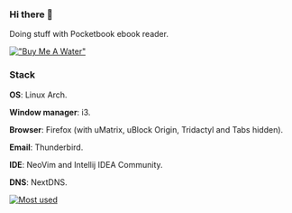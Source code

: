 ### Hi there 👋

Doing stuff with Pocketbook ebook reader.

[!["Buy Me A Water"](https://www.buymeacoffee.com/assets/img/custom_images/orange_img.png)](https://www.buymeacoffee.com/JuanJakobo)

### Stack

**OS**: Linux Arch.

**Window manager**: i3.

**Browser**: Firefox (with uMatrix, uBlock Origin, Tridactyl and Tabs hidden).

**Email**: Thunderbird.

**IDE**: NeoVim and Intellij IDEA Community.

**DNS**: NextDNS.

[![Most used](https://github-readme-stats.vercel.app/api/top-langs/?username=juanjakobo)](https://github.com/anuraghazra/github-readme-stats)
